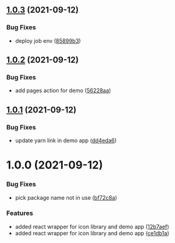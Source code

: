 ## [1.0.3](https://github.com/Tyson-Skiba/weather-icons-react/compare/v1.0.2...v1.0.3) (2021-09-12)


### Bug Fixes

* deploy job env ([85899b3](https://github.com/Tyson-Skiba/weather-icons-react/commit/85899b3f066390424652bc2c603d984b2c03134f))

## [1.0.2](https://github.com/Tyson-Skiba/weather-icons-react/compare/v1.0.1...v1.0.2) (2021-09-12)


### Bug Fixes

* add pages action for demo ([56228aa](https://github.com/Tyson-Skiba/weather-icons-react/commit/56228aad4052a630b77bc4450e600cb0587c4958))

## [1.0.1](https://github.com/Tyson-Skiba/weather-icons-react/compare/v1.0.0...v1.0.1) (2021-09-12)


### Bug Fixes

* update yarn link in demo app ([dd4eda6](https://github.com/Tyson-Skiba/weather-icons-react/commit/dd4eda66451b66b6b887a8df2f740299f123aad3))

# 1.0.0 (2021-09-12)


### Bug Fixes

* pick package name not in use ([bf72c8a](https://github.com/Tyson-Skiba/weather-icons-react/commit/bf72c8aa8f90390ad918168ec9f76a8e57147395))


### Features

* added react wrapper for icon library and demo app ([12b7aef](https://github.com/Tyson-Skiba/weather-icons-react/commit/12b7aefd40bcf63161588960cc69f3ee1e4010f6))
* added react wrapper for icon library and demo app ([ce1db1a](https://github.com/Tyson-Skiba/weather-icons-react/commit/ce1db1a7b05cf37adaf2bad5cdc76dffccd87675))
